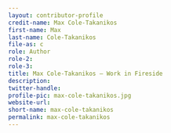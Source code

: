 ```yaml
---
layout: contributor-profile
credit-name: Max Cole-Takanikos
first-name: Max
last-name: Cole-Takanikos
file-as: c
role: Author
role-2:
role-3:
title: Max Cole-Takanikos — Work in Fireside
description:
twitter-handle:
profile-pic: max-cole-takanikos.jpg
website-url:
short-name: max-cole-takanikos
permalink: max-cole-takanikos
---
```

